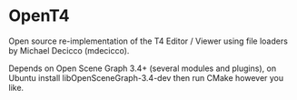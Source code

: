 # OpenT4
Open source re-implementation of the T4 Editor / Viewer using file loaders by Michael Decicco (mdecicco).

Depends on Open Scene Graph 3.4+ (several modules and plugins), on Ubuntu install libOpenSceneGraph-3.4-dev then run CMake however you like.
